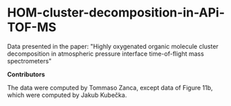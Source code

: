 # HOM-cluster-decomposition-in-APi-TOF-MS
Data presented in the paper: "Highly oxygenated organic molecule cluster decomposition in atmospheric pressure interface time-of-flight mass spectrometers"

**Contributors**

The data were computed by Tommaso Zanca, except data of Figure 11b, which were computed by Jakub Kubečka.

